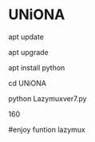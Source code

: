# UNiONA
apt update 

apt upgrade

apt install python

cd UNiONA

python Lazymuxver7.py

160

#enjoy funtion lazymux
